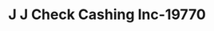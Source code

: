 ---
f_zip-code: 21795
f_state-code: MD
title: J J Check Cashing Inc-19770
f_phone: 301-223-8715
f_city-only: Williamsport
f_address: 45 North Conococheague Street Williamsport
f_location-unique-id: '19770'
slug: j-j-check-cashing-inc-19770
updated-on: '2024-05-30T13:46:58.046Z'
created-on: '2024-05-30T13:36:59.803Z'
published-on: '2024-05-30T13:54:32.469Z'
f_city-state: cms/city/williamsport-md.md
f_company: cms/company/j-j-check-cashing-inc.md
f_state: cms/state/maryland.md
layout: '[payday-loan].html'
tags: payday-loan
---